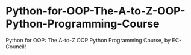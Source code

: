 # Python-for-OOP-The-A-to-Z-OOP-Python-Programming-Course
Python for OOP: The A-to-Z OOP Python Programming Course, by EC-Council!
